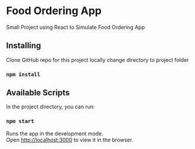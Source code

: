 # Food Ordering App

Small Project using React to Simulate Food Ordering App

## Installing

Clone GitHub repo for this project locally
change directory to project folder

### `npm install`


## Available Scripts

In the project directory, you can run:

### `npm start`

Runs the app in the development mode.\
Open [http://localhost:3000](http://localhost:3000) to view it in the browser.


